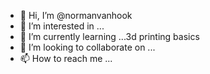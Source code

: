 - 👋 Hi, I’m @normanvanhook
- 👀 I’m interested in ...
- 🌱 I’m currently learning ...3d printing basics
- 💞️ I’m looking to collaborate on ...
- 📫 How to reach me ...

<!---
normanvanhook/normanvanhook is a ✨ special ✨ repository because its `README.md` (this file) appears on your GitHub profile.
You can click the Preview link to take a look at your changes.
--->
